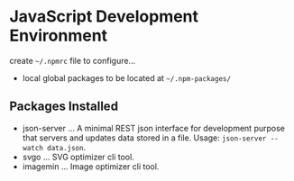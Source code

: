 
# JavaScript Development Environment

create `~/.npmrc` file to configure...
  - local global packages to be located at `~/.npm-packages/`

## Packages Installed

- json-server ... A minimal REST json interface for development purpose that
  servers and updates data stored in a file. Usage: `json-server --watch
  data.json`.
- svgo ... SVG optimizer cli tool.
- imagemin ... Image optimizer cli tool.

